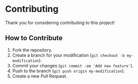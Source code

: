 # Contributing

Thank you for considering contributing to this project!

## How to Contribute

1. Fork the repository.
2. Create a branch for your modification (`git checkout -b my-modification`).
3. Commit your changes (`git commit -am 'Add new feature'`).
4. Push to the branch (`git push origin my-modification`).
5. Create a new Pull Request.
